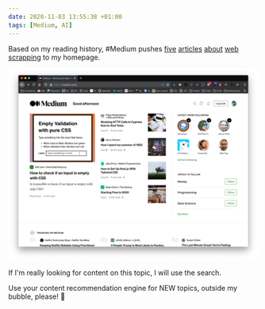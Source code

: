 ```yaml
---
date: 2020-11-03 13:55:38 +01:00
tags: [Medium, AI]
---
```


Based on my reading history, #Medium pushes [five](https://blog.bitsrc.io/https-blog-bitsrc-io-how-to-perform-web-scraping-using-node-js-5a96203cb7cb) [articles](https://levelup.gitconnected.com/how-to-scrape-any-website-and-build-an-api-using-cheerio-js-6a3f0c651d2e) [about](https://blog.bitsrc.io/web-scraping-with-puppeteer-e73e5fee7474) [web](https://medium.com/swlh/an-introduction-to-web-scraping-with-puppeteer-3d35a51fdca0) [scrapping](https://medium.com/better-programming/scrape-the-web-with-puppeteer-in-node-js-577168831612) to my homepage.

![Medium homepage](medium-homepage.png)

If I'm really looking for content on this topic, I will use the search.

Use your content recommendation engine for NEW topics, outside my bubble, please! 🙏
